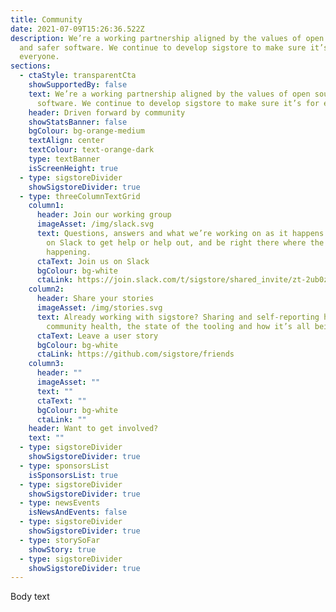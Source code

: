 ```yaml
---
title: Community
date: 2021-07-09T15:26:36.522Z
description: We’re a working partnership aligned by the values of open source
  and safer software. We continue to develop sigstore to make sure it’s for
  everyone.
sections:
  - ctaStyle: transparentCta
    showSupportedBy: false
    text: We’re a working partnership aligned by the values of open source and safer
      software. We continue to develop sigstore to make sure it’s for everyone.
    header: Driven forward by community
    showStatsBanner: false
    bgColour: bg-orange-medium
    textAlign: center
    textColour: text-orange-dark
    type: textBanner
    isScreenHeight: true
  - type: sigstoreDivider
    showSigstoreDivider: true
  - type: threeColumnTextGrid
    column1:
      header: Join our working group
      imageAsset: /img/slack.svg
      text: Questions, answers and what we’re working on as it happens. Come join us
        on Slack to get help or help out, and be right there where the action’s
        happening.
      ctaText: Join us on Slack
      bgColour: bg-white
      ctaLink: https://join.slack.com/t/sigstore/shared_invite/zt-2ub0ztl5z-PkWb_Ldwef5d6nb~oryaTA
    column2:
      header: Share your stories
      imageAsset: /img/stories.svg
      text: Already working with sigstore? Sharing and self-reporting helps us track
        community health, the state of the tooling and how it’s all being used.
      ctaText: Leave a user story
      bgColour: bg-white
      ctaLink: https://github.com/sigstore/friends
    column3:
      header: ""
      imageAsset: ""
      text: ""
      ctaText: ""
      bgColour: bg-white
      ctaLink: ""
    header: Want to get involved?
    text: ""
  - type: sigstoreDivider
    showSigstoreDivider: true
  - type: sponsorsList
    isSponsorsList: true
  - type: sigstoreDivider
    showSigstoreDivider: true
  - type: newsEvents
    isNewsAndEvents: false
  - type: sigstoreDivider
    showSigstoreDivider: true
  - type: storySoFar
    showStory: true
  - type: sigstoreDivider
    showSigstoreDivider: true
---
```


Body text
